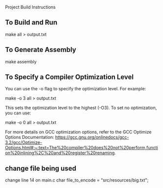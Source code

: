 Project Build Instructions

## To Build and Run

make all > output.txt

## To Generate Assembly

make assembly

## To Specify a Compiler Optimization Level

You can use the -o flag to specify the optimization level. For example:

make -o 3 all > output.txt

This sets the optimization level to the highest (-O3). To set no optimization, you can use:

make -o 0 all > output.txt

For more details on GCC optimization options, refer to the GCC Optimize Options Documentation: https://gcc.gnu.org/onlinedocs/gcc-3.2/gcc/Optimize-Options.html#:~:text=The%20compiler%20does%20not%20perform,function%20inlining%2C%20and%20register%20renaming.

## change file being used

change line 14 on main.c char file_to_encode = "src/resources/big.txt";
